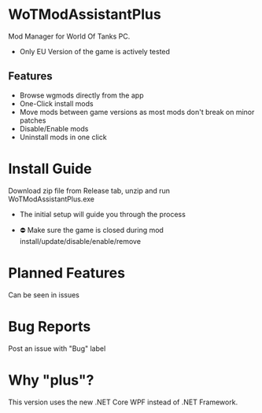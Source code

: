 # WoTModAssistantPlus
Mod Manager for World Of Tanks PC. <br>
- Only EU Version of the game is actively tested

## Features
- Browse wgmods directly from the app
- One-Click install mods
- Move mods between game versions as most mods don't break on minor patches
- Disable/Enable mods
- Uninstall mods in one click
# Install Guide
Download zip file from Release tab, unzip and run WoTModAssistantPlus.exe
- The initial setup will guide you through the process

- ⛔️ Make sure the game is closed during mod install/update/disable/enable/remove

# Planned Features
Can be seen in issues

# Bug Reports
Post an issue with "Bug" label

# Why "plus"?
This version uses the new .NET Core WPF instead of .NET Framework.

